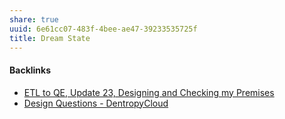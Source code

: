 ```yaml
---
share: true
uuid: 6e61cc07-483f-4bee-ae47-39233535725f
title: Dream State
---
```

#### Backlinks

* [ETL to QE, Update 23, Designing and Checking my Premises](/2bd9365f-daba-418c-bbe8-3aed2804909d)
* [Design Questions - DentropyCloud](/733f4f63-08be-49b5-9a04-9d9a89341b0b)